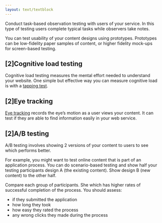 ```yaml
---
layout: text/textblock
---
```

Conduct task-based observation testing with users of your service. In this type of testing users complete typical tasks while observers take notes.

You can test usability of your content designs using prototypes. Prototypes can be low-fidelity paper samples of content, or higher fidelity mock-ups for screen-based testing.

## [2]Cognitive load testing
Cognitive load testing measures the mental effort needed to understand your website. One simple but effective way you can measure cognitive load is with a [tapping test](https://medium.com/@tsharon/measuring-cognitive-load-with-a-tapping-test-f07065854e46).

## [2]Eye tracking
[Eye tracking](https://www.usability.gov/how-to-and-tools/methods/eye-tracking.html) records the eye’s motion as a user views your content. It can test if they are able to find information easily in your web service.

## [2]A/B testing
A/B testing involves showing 2 versions of your content to users to see which performs better.

For example, you might want to test online content that is part of an application process. You can do scenario-based testing and show half your testing participants design A (the existing content). Show design B (new content) to the other half.

Compare each group of participants. She which has higher rates of successful completion of the process. You should assess:

- if they submitted the application
- how long they took
- how easy they rated the process
- any wrong clicks they made during the process
